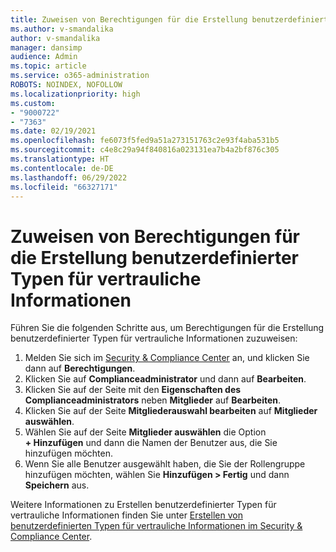```yaml
---
title: Zuweisen von Berechtigungen für die Erstellung benutzerdefinierter Typen für vertrauliche Informationen
ms.author: v-smandalika
author: v-smandalika
manager: dansimp
audience: Admin
ms.topic: article
ms.service: o365-administration
ROBOTS: NOINDEX, NOFOLLOW
ms.localizationpriority: high
ms.custom:
- "9000722"
- "7363"
ms.date: 02/19/2021
ms.openlocfilehash: fe6073f5fed9a51a273151763c2e93f4aba531b5
ms.sourcegitcommit: c4e8c29a94f840816a023131ea7b4a2bf876c305
ms.translationtype: HT
ms.contentlocale: de-DE
ms.lasthandoff: 06/29/2022
ms.locfileid: "66327171"
---
```

# <a name="assign-permissions-for-custom-sensitive-information-type-creation"></a>Zuweisen von Berechtigungen für die Erstellung benutzerdefinierter Typen für vertrauliche Informationen

Führen Sie die folgenden Schritte aus, um Berechtigungen für die Erstellung benutzerdefinierter Typen für vertrauliche Informationen zuzuweisen:

1. Melden Sie sich im [Security & Compliance Center](https://sip.protection.office.com/) an, und klicken Sie dann auf **Berechtigungen**.
2. Klicken Sie auf **Complianceadministrator** und dann auf **Bearbeiten**.
3. Klicken Sie auf der Seite mit den **Eigenschaften des Complianceadministrators** neben **Mitglieder** auf **Bearbeiten**.
4. Klicken Sie auf der Seite **Mitgliederauswahl bearbeiten** auf **Mitglieder auswählen**.
5. Wählen Sie auf der Seite **Mitglieder auswählen** die Option **+ Hinzufügen** und dann die Namen der Benutzer aus, die Sie hinzufügen möchten.
6. Wenn Sie alle Benutzer ausgewählt haben, die Sie der Rollengruppe hinzufügen möchten, wählen Sie **Hinzufügen > Fertig** und dann **Speichern** aus.

Weitere Informationen zu Erstellen benutzerdefinierter Typen für vertrauliche Informationen finden Sie unter [Erstellen von benutzerdefinierten Typen für vertrauliche Informationen im Security & Compliance Center](https://docs.microsoft.com/microsoft-365/compliance/create-a-custom-sensitive-information-type).